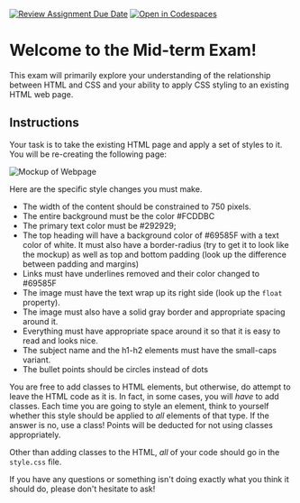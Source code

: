 [![Review Assignment Due Date](https://classroom.github.com/assets/deadline-readme-button-24ddc0f5d75046c5622901739e7c5dd533143b0c8e959d652212380cedb1ea36.svg)](https://classroom.github.com/a/pQF9Im3P)
[![Open in Codespaces](https://classroom.github.com/assets/launch-codespace-7f7980b617ed060a017424585567c406b6ee15c891e84e1186181d67ecf80aa0.svg)](https://classroom.github.com/open-in-codespaces?assignment_repo_id=14101520)
# Welcome to the Mid-term Exam!

This exam will primarily explore your understanding of the relationship between HTML and CSS and your ability to apply CSS styling to an existing HTML web page.

## Instructions

Your task is to take the existing HTML page and apply a set of styles to it. You will be re-creating the following page:

![Mockup of Webpage](assets/mockup.png)

Here are the specific style changes you must make.

* The width of the content should be constrained to 750 pixels.
* The entire background must be the color #FCDDBC
* The primary text color must be #292929;
* The top heading will have a background color of #69585F with a text color of white. It must also have a border-radius (try to get it to look like the mockup) as well as top and bottom padding (look up the difference between padding and margins)
* Links must have underlines removed and their color changed to #69585F
* The image must have the text wrap up its right side (look up the `float` property).
* The image must also have a solid gray border and appropriate spacing around it.
* Everything must have appropriate space around it so that it is easy to read and looks nice.
* The subject name and the h1-h2 elements must have the small-caps variant.
* The bullet points should be circles instead of dots

You are free to add classes to HTML elements, but otherwise, do attempt to leave the HTML code as it is. In fact, in some cases, you will _have_ to add classes. Each time you are going to style an element, think to yourself whether this style should be applied to _all_ elements of that type. If the answer is no, use a class! Points will be deducted for not using classes appropriately.

Other than adding classes to the HTML, _all_ of your code should go in the `style.css` file.

If you have any questions or something isn't doing exactly what you think it should do, please don't hesitate to ask!
